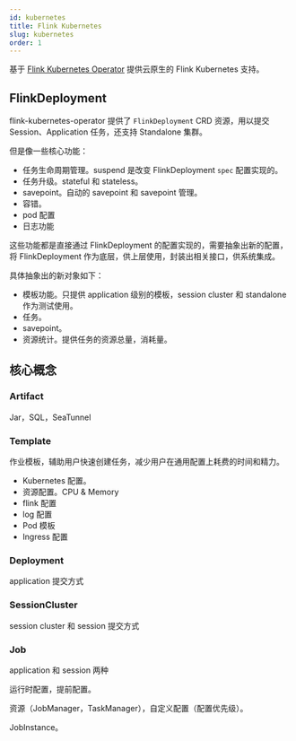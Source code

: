 ```yaml
---
id: kubernetes
title: Flink Kubernetes
slug: kubernetes
order: 1
---
```


基于 [Flink Kubernetes Operator](https://nightlies.apache.org/flink/flink-kubernetes-operator-docs-release-1.3/docs/custom-resource/overview/) 提供云原生的 Flink Kubernetes 支持。

## FlinkDeployment

flink-kubernetes-operator 提供了 `FlinkDeployment` CRD 资源，用以提交 Session、Application 任务，还支持 Standalone 集群。

但是像一些核心功能：

- 任务生命周期管理。suspend 是改变 FlinkDeployment `spec` 配置实现的。
- 任务升级。stateful 和 stateless。
- savepoint。自动的 savepoint 和 savepoint 管理。
- 容错。
- pod 配置
- 日志功能

这些功能都是直接通过 FlinkDeployment 的配置实现的，需要抽象出新的配置，将 FlinkDeployment 作为底层，供上层使用，封装出相关接口，供系统集成。

具体抽象出的新对象如下：

- 模板功能。只提供 application 级别的模板，session cluster 和 standalone 作为测试使用。
- 任务。
- savepoint。
- 资源统计。提供任务的资源总量，消耗量。

## 核心概念

### Artifact

Jar，SQL，SeaTunnel

### Template

作业模板，辅助用户快速创建任务，减少用户在通用配置上耗费的时间和精力。

- Kubernetes 配置。
- 资源配置。CPU & Memory
- flink 配置
- log 配置
- Pod 模板
- Ingress 配置

### Deployment

application 提交方式

### SessionCluster

session cluster 和 session 提交方式

### Job

application 和 session 两种

运行时配置，提前配置。

资源（JobManager，TaskManager），自定义配置（配置优先级）。

JobInstance。
